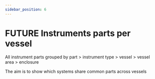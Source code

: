 ```yaml
---
sidebar_position: 6
---
```


# FUTURE Instruments parts per vessel

All instrument parts grouped by part > instrument type > vessel > vessel area > enclosure

The aim is to show which systems share common parts across vessels


